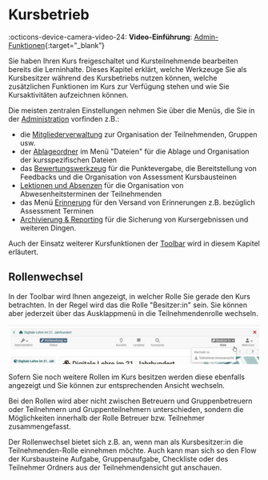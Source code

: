 # Kursbetrieb

:octicons-device-camera-video-24: **Video-Einführung**: [Admin-Funktionen](<https://www.youtube.com/embed/rWPcz6udUrI>){:target="_blank”} 

Sie haben Ihren Kurs freigeschaltet und Kursteilnehmende bearbeiten bereits die Lerninhalte. Dieses Kapitel erklärt, welche Werkzeuge Sie als Kursbesitzer während des Kursbetriebs nutzen können, welche zusätzlichen Funktionen im Kurs zur Verfügung stehen und wie Sie Kursaktivitäten aufzeichnen können. 

Die meisten zentralen Einstellungen nehmen Sie über die Menüs, die Sie in der [Administration](Using_Course_Tools.de.md) vorfinden z.B.:

 * die [Mitgliederverwaltung](Members_management.de.md)  zur Organisation der Teilnehmenden, Gruppen usw.
 * der [Ablageordner](Storage_folder.de.md) im Menü "Dateien" für die Ablage und Organisation der kursspezifischen Dateien
 * das [Bewertungswerkzeug](Assessment_tool_overview.de.md) für die Punktevergabe, die Bereitstellung von Feedbacks und die Organisation von Assessment Kursbausteinen
  * [Lektionen und Absenzen](Lectures_and_absences.de.md) für die Organisation von Abwesenheitsterminen der Teilnehmenden
  * das Menü [Erinnerung](Course_Reminders.de.md) für den Versand von Erinnerungen z.B. bezüglich Assessment Terminen
  * [Archivierung & Reporting](Data_archiving.de.md) für die Sicherung von Kursergebnissen und weiteren Dingen.

Auch der Einsatz weiterer Kursfunktionen der [Toolbar](Using_Additional_Course_Features.de.md) wird in diesem Kapitel erläutert. 

## Rollenwechsel 
In der Toolbar wird Ihnen angezeigt, in welcher Rolle Sie gerade den Kurs betrachten. In der Regel wird das die Rolle "Besitzer:in" sein. Sie können aber jederzeit über das Ausklappmenü in die Teilnehmendenrolle wechseln. 

![Rollenwechsel](assets/Besitzer_TN.jpg)

Sofern Sie noch weitere Rollen im Kurs besitzen werden diese ebenfalls angezeigt und Sie können zur entsprechenden Ansicht wechseln.  

Bei den Rollen wird aber nicht zwischen Betreuern und Gruppenbetreuern oder Teilnehmern und Gruppenteilnehmern unterschieden, sondern die Möglichkeiten innerhalb der Rolle Betreuer bzw. Teilnehmer zusammengefasst.

Der Rollenwechsel bietet sich z.B. an, wenn man als Kursbesitzer:in die Teilnehmenden-Rolle einnehmen möchte. Auch kann man sich so den Flow der Kursbausteine Aufgabe, Gruppenaufgabe, Checkliste oder des Teilnehmer Ordners aus der Teilnehmendensicht gut anschauen.
